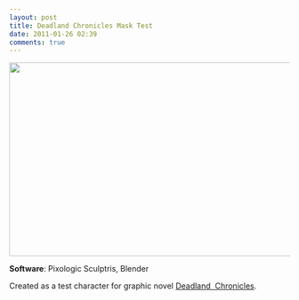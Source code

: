 ```yaml
---
layout: post
title: Deadland Chronicles Mask Test
date: 2011-01-26 02:39
comments: true
---
```

<a href="http://www.cubelabmedia.com/wp-content/uploads/2011/06/cg-dlcmask1.jpg"><img class="aligncenter size-full wp-image-54" title="cg-dlcmask1" src="http://www.cubelabmedia.com/wp-content/uploads/2011/06/cg-dlcmask1.jpg" alt="" width="600" height="349" /></a>

<strong>Software</strong>: Pixologic Sculptris, Blender

Created as a test character for graphic novel <a href="http://www.facebook.com/deadlandchronicles" target="_blank">Deadland  Chronicles</a>.
